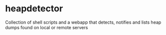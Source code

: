 heapdetector
============

Collection of shell scripts and a webapp that detects, notifies and lists heap dumps found on local or remote servers
